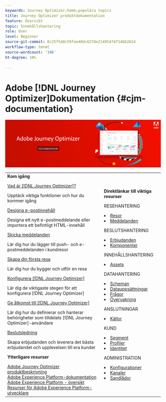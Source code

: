```yaml
---
keywords: Journey Optimizer;home;populära topics
title: Journey Optimizer produktdokumentation
feature: Översikt
topic: Innehållshantering
role: User
level: Beginner
source-git-commit: 8c25f548c59fae48dc627de21495474f14bb2614
workflow-type: tm+mt
source-wordcount: '196'
ht-degree: 10%

---
```


# Adobe [!DNL Journey Optimizer]Dokumentation {#cjm-documentation}

![](using/assets/do-not-localize/banner-cjm.png)


<table style="table-layout:fixed">
<tr>
  <td>
    <div><strong>Kom igång</strong>
    </div>
    <p>
    <em></em>
    <p>
    <div>
      <a href="using/get-started.md">Vad är [!DNL Journey Optimizer]?</a>
    </div>
    <p>Upptäck viktiga funktioner och hur du kommer igång
    <p>
    <div>
      <a href="using/design-emails.md">Designa e-postinnehåll</a>
    </div>
    <p>
    Designa ett nytt e-postmeddelande eller importera ett befintligt HTML-innehåll
    <p>
    <div>
      <a href="using/building-journeys/journeys-message.md">Skicka meddelanden</a>
    </div>
    <p>Lär dig hur du lägger till push- och e-postmeddelanden i kundresor
    <p>
    <div>
    <a href="using/building-journeys/journeys-uc.md">Skapa din första resa</a>
    </div>
    <p>Lär dig hur du bygger och utför en resa
    <p>
    <div>
    <a href="using/configuration/get-started-configuration.md">Konfigurera [!DNL Journey Optimizer]</a>
    </div>
    <p>Lär dig de viktigaste stegen för att konfigurera [!DNL Journey Optimizer]
    <p>
    <div>
    <a href="using/administration/permissions-overview.md">Ge åtkomst till [!DNL Journey Optimizer]</a>
    </div>
    <p>Lär dig hur du definierar och hanterar behörigheter som tilldelats [!DNL Journey Optimizer]-användare
    <p>
    <div>
    <a href="using/offers/get-started/starting-offer-decisioning.md">Beslutsledning</a>
    </div>
    <p>Skapa erbjudanden och leverera det bästa erbjudandet och upplevelsen till era kunder
    <p>
    <p>
    <div><strong>Ytterligare resurser</strong>
    </div>
    <p>
    <p>
    <div>
      <a href="https://helpx.adobe.com/legal/product-descriptions/adobe-journey-optimizer.html">Adobe Journey Optimizer produktbeskrivning</a>
    </div>
    <div>
      <a href="https://experienceleague.adobe.com/docs/experience-platform/landing/home.html">Adobe Experience Platform-dokumentation</a>
    </div>
      <div>
      <a href="https://experienceleague.adobe.com/docs/experience-platform/access-control/home.html">Adobe Experience Platform - översikt</a>
    </div>
      <div>
      <a href="https://www.adobe.com/se/experience-platform/documentation-and-developer-resources.html">Resurser för Adobe Experience Platform-utvecklare</a>
    </div>
  </td>
   <td>
   <div><strong>Direktlänkar till viktiga resurser</strong>
    </div>
    <p>
    <em></em>
    <p>
    <p>RESEHANTERING</p>
    <li>
      <a href="using/building-journeys/journey-gs.md">Resor</a>
    </li>
    <li>
      <a href="using/create-message.md">Meddelanden</a>
    </li>
    <p>
    <p>BESLUTSHANTERING</p>
    <li>
      <a href="using/offers/get-started/starting-offer-decisioning.md">Erbjudanden</a>
    </li>
     <li>
      <a href="using/offers/offer-library/key-steps.md">Komponenter</a>
    </li>
    <p>
    <p>INNEHÅLLSHANTERING</p>
    <li>
      <a href="using/assets-essentials.md">Assets</a>
    </li>
    <p>
    <p>DATAHANTERING</p>
    <li>
      <a href="using/get-started-schemas.md">Scheman</a>
    </li>
     <li>
      <a href="using/get-started-datasets.md">Datauppsättningar</a>
    </li>
        <li>
      <a href="using/get-started-queries.md">Frågor</a>
    </li>
     <li>
      <a href="https://experienceleague.adobe.com/docs/experience-platform/ingestion/quality/monitor-data-ingestion.html">Övervakning</a>
    </li>
    <p>
    <p>ANSLUTNINGAR</p>
    <li>
      <a href="using/get-started-sources.md">Källor</a>
    </li>
    <p>
    <p>KUND</p>
    <li>
      <a href="using/segment/about-segments.md">Segment</a>
    </li>
     <li>
      <a href="using/get-started-profiles.md">Profiler</a>
    </li>
    <li>
      <a href="using/get-started-identity.md">Identitet</a>
    </li>
    <p>
    <p>ADMINISTRATION</p>
    <li>
      <a href="using/configuration/about-data-sources-events-actions.md">Konfigurationer</a>
    </li>
    <li>
      <a href="using/configuration/get-started-configuration.md">Kanaler</a>
    </li>
     <li>
      <a href="using/administration/sandboxes.md">Sandlådor</a>
    </li>
  </td>
</tr>
</table>
